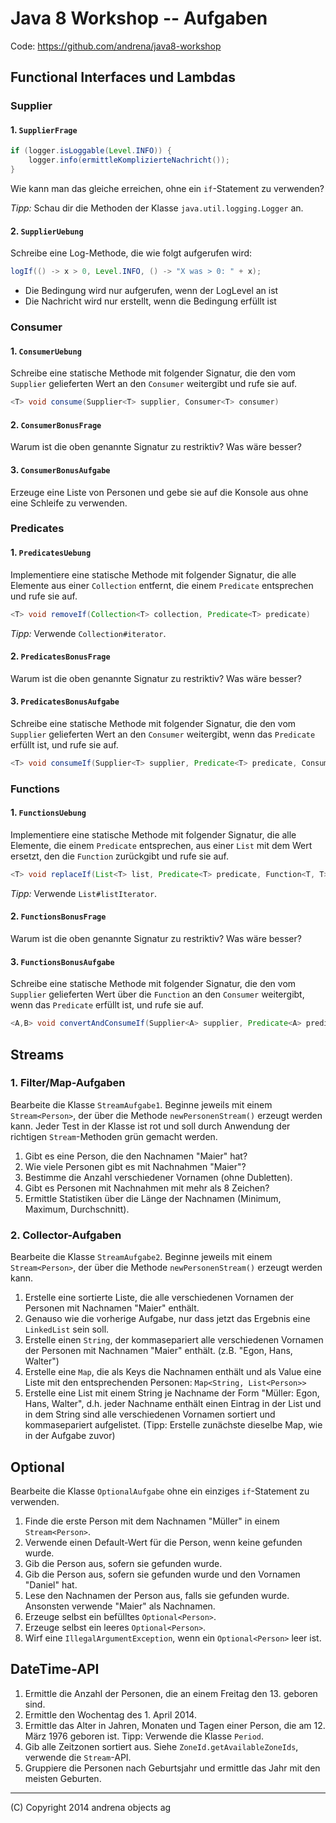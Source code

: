 # Java 8 Workshop -- Aufgaben

Code: <https://github.com/andrena/java8-workshop>

## Functional Interfaces und Lambdas

### Supplier

#### 1. `SupplierFrage`

```java
if (logger.isLoggable(Level.INFO)) {
	logger.info(ermittleKomplizierteNachricht());
}
```

Wie kann man das gleiche erreichen, ohne ein `if`-Statement zu verwenden?

*Tipp:* Schau dir die Methoden der Klasse `java.util.logging.Logger` an.

#### 2. `SupplierUebung`

Schreibe eine Log-Methode, die wie folgt aufgerufen wird:

```java
logIf(() -> x > 0, Level.INFO, () -> "X was > 0: " + x);
```
- Die Bedingung wird nur aufgerufen, wenn der LogLevel an ist
- Die Nachricht wird nur erstellt, wenn die Bedingung erfüllt ist

### Consumer

#### 1. `ConsumerUebung`

Schreibe eine statische Methode mit folgender Signatur, die den vom `Supplier` gelieferten Wert an den `Consumer` weitergibt und rufe sie auf.

```java
<T> void consume(Supplier<T> supplier, Consumer<T> consumer)
```

#### 2. `ConsumerBonusFrage`

Warum ist die oben genannte Signatur zu restriktiv? Was wäre besser?

#### 3. `ConsumerBonusAufgabe`

Erzeuge eine Liste von Personen und gebe sie auf die Konsole aus ohne eine Schleife zu verwenden.

### Predicates

#### 1. `PredicatesUebung`

Implementiere eine statische Methode mit folgender Signatur, die alle Elemente aus einer `Collection` entfernt, die einem `Predicate` entsprechen und rufe sie auf.
```java
<T> void removeIf(Collection<T> collection, Predicate<T> predicate)
```

*Tipp:* Verwende `Collection#iterator`.

#### 2. `PredicatesBonusFrage`

Warum ist die oben genannte Signatur zu restriktiv? Was wäre besser?


#### 3. `PredicatesBonusAufgabe`

Schreibe eine statische Methode mit folgender Signatur, die den vom `Supplier` gelieferten Wert an den `Consumer` weitergibt, wenn das `Predicate` erfüllt ist, und rufe sie auf.

```java
<T> void consumeIf(Supplier<T> supplier, Predicate<T> predicate, Consumer<T> consumer)
```

### Functions

#### 1. `FunctionsUebung`

Implementiere eine statische Methode mit folgender Signatur, die alle Elemente, die einem `Predicate` entsprechen, aus einer `List` mit dem Wert ersetzt, den die `Function` zurückgibt und rufe sie auf.

```java
<T> void replaceIf(List<T> list, Predicate<T> predicate, Function<T, T> function)
```

*Tipp:* Verwende `List#listIterator`.

#### 2. `FunctionsBonusFrage`

Warum ist die oben genannte Signatur zu restriktiv? Was wäre besser?


#### 3. `FunctionsBonusAufgabe`

Schreibe eine statische Methode mit folgender Signatur, die den vom `Supplier` gelieferten Wert über die `Function` an den `Consumer` weitergibt, wenn das `Predicate` erfüllt ist, und rufe sie auf.

```java
<A,B> void convertAndConsumeIf(Supplier<A> supplier, Predicate<A> predicate, Function<A,B> function, Consumer<B> consumer)
```


## Streams

### 1. Filter/Map-Aufgaben

Bearbeite die Klasse `StreamAufgabe1`. Beginne jeweils mit einem `Stream<Person>`, der über die Methode `newPersonenStream()` erzeugt werden kann.
Jeder Test in der Klasse ist rot und soll durch Anwendung der richtigen `Stream`-Methoden grün gemacht werden.

1. Gibt es eine Person, die den Nachnamen "Maier" hat?
1. Wie viele Personen gibt es mit Nachnahmen "Maier"?
1. Bestimme die Anzahl verschiedener Vornamen (ohne Dubletten).
1. Gibt es Personen mit Nachnahmen mit mehr als 8 Zeichen?
1. Ermittle Statistiken über die Länge der Nachnamen (Minimum, Maximum, Durchschnitt).

### 2. Collector-Aufgaben

Bearbeite die Klasse `StreamAufgabe2`. Beginne jeweils mit einem `Stream<Person>`, der über die Methode `newPersonenStream()` erzeugt werden kann.

1. Erstelle eine sortierte Liste, die alle verschiedenen Vornamen der Personen mit Nachnamen "Maier" enthält.
1. Genauso wie die vorherige Aufgabe, nur dass jetzt das Ergebnis eine `LinkedList` sein soll.
1. Erstelle einen `String`, der kommasepariert alle verschiedenen Vornamen der Personen mit Nachnamen "Maier" enthält. (z.B. "Egon, Hans, Walter")
1. Erstelle eine `Map`, die als Keys die Nachnamen enthält und als Value eine Liste mit den entsprechenden Personen: `Map<String, List<Person>>`
1. Erstelle eine List mit einem String je Nachname der Form "Müller: Egon, Hans, Walter", d.h. jeder Nachname enthält einen Eintrag in der List und in dem String sind alle verschiedenen Vornamen sortiert und kommasepariert aufgelistet. (Tipp: Erstelle zunächste dieselbe Map, wie in der Aufgabe zuvor)


## Optional

Bearbeite die Klasse `OptionalAufgabe` ohne ein einziges `if`-Statement zu verwenden.

1. Finde die erste Person mit dem Nachnamen "Müller" in einem `Stream<Person>`.
1. Verwende einen Default-Wert für die Person, wenn keine gefunden wurde.
1. Gib die Person aus, sofern sie gefunden wurde.
1. Gib die Person aus, sofern sie gefunden wurde und den Vornamen "Daniel" hat.
1. Lese den Nachnamen der Person aus, falls sie gefunden wurde. Ansonsten verwende "Maier" als Nachnamen.
1. Erzeuge selbst ein befülltes `Optional<Person>`.
1. Erzeuge selbst ein leeres `Optional<Person>`.
1. Wirf eine `IllegalArgumentException`, wenn ein `Optional<Person>` leer ist.

<!--BREAK-->

## DateTime-API

1. Ermittle die Anzahl der Personen, die an einem Freitag den 13. geboren sind.
1. Ermittle den Wochentag des 1. April 2014.
1. Ermittle das Alter in Jahren, Monaten und Tagen einer Person, die am 12. März 1976 geboren ist. Tipp: Verwende die Klasse `Period`.
1. Gib alle Zeitzonen sortiert aus. Siehe `ZoneId.getAvailableZoneIds`, verwende die `Stream`-API.
1. Gruppiere die Personen nach Geburtsjahr und ermittle das Jahr mit den meisten Geburten.

---
(C) Copyright 2014 andrena objects ag
